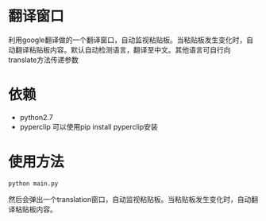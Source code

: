 # 翻译窗口
利用google翻译做的一个翻译窗口，自动监视粘贴板。当粘贴板发生变化时，自动翻译粘贴板内容。默认自动检测语言，翻译至中文。其他语言可自行向translate方法传递参数
# 依赖
- python2.7
- pyperclip
  可以使用pip install pyperclip安装
# 使用方法
```
python main.py
```
然后会弹出一个translation窗口，自动监视粘贴板。当粘贴板发生变化时，自动翻译粘贴板内容。
